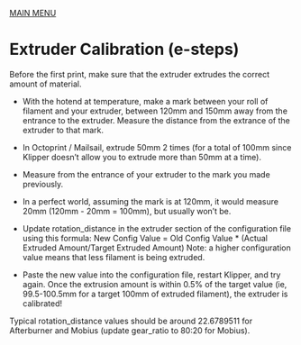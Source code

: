 [MAIN MENU](https://github.com/caseyjeremiason/C2/blob/main/README.md)

# Extruder Calibration (e-steps)
Before the first print, make sure that the extruder extrudes the correct amount of material.

- With the hotend at temperature, make a mark between your roll of filament and your extruder, between 120mm and 150mm away from the entrance to the extruder. Measure the distance from the extrance of the extruder to that mark.
- In Octoprint / Mailsail, extrude 50mm 2 times (for a total of 100mm since Klipper doesn’t allow you to extrude more than 50mm at a time).
- Measure from the entrance of your extruder to the mark you made previously.
- In a perfect world, assuming the mark is at 120mm, it would measure 20mm (120mm - 20mm = 100mm), but usually won’t be.
- Update rotation_distance in the extruder section of the configuration file using this formula:
New Config Value = Old Config Value * (Actual Extruded Amount/Target Extruded Amount)
Note: a higher configuration value means that less filament is being extruded.

- Paste the new value into the configuration file, restart Klipper, and try again. Once the extrusion amount is within 0.5% of the target value (ie, 99.5-100.5mm for a target 100mm of extruded filament), the extruder is calibrated!

Typical rotation_distance values should be around 22.6789511 for Afterburner and Mobius (update gear_ratio to 80:20 for Mobius).
